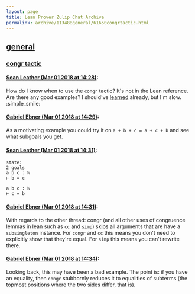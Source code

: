 ```yaml
---
layout: page
title: Lean Prover Zulip Chat Archive 
permalink: archive/113488general/61650congrtactic.html
---
```


## [general](index.html)
### [congr tactic](61650congrtactic.html)

#### [Sean Leather (Mar 01 2018 at 14:28)](https://leanprover.zulipchat.com/#narrow/stream/113488-general/topic/congr%20tactic/near/123137699):
How do I know when to use the `congr` tactic? It's not in the Lean reference. Are there any good examples? I should've [learned](https://gitter.im/leanprover_public/Lobby?at=5a8d2134c3c5f8b90de5020b) already, but I'm slow. :simple_smile:

#### [Gabriel Ebner (Mar 01 2018 at 14:29)](https://leanprover.zulipchat.com/#narrow/stream/113488-general/topic/congr%20tactic/near/123137723):
As a motivating example you could try it on `a + b + c = a + c + b` and see what subgoals you get.

#### [Sean Leather (Mar 01 2018 at 14:31)](https://leanprover.zulipchat.com/#narrow/stream/113488-general/topic/congr%20tactic/near/123137799):
```lean
state:
2 goals
a b c : ℕ
⊢ b = c

a b c : ℕ
⊢ c = b
```

#### [Gabriel Ebner (Mar 01 2018 at 14:31)](https://leanprover.zulipchat.com/#narrow/stream/113488-general/topic/congr%20tactic/near/123137804):
With regards to the other thread: congr (and all other uses of congruence lemmas in lean such as `cc` and `simp`) skips all arguments that are have a `subsingleton` instance.  For `congr` and `cc` this means you don't need to explicitly show that they're equal.  For `simp` this means you can't rewrite there.

#### [Gabriel Ebner (Mar 01 2018 at 14:34)](https://leanprover.zulipchat.com/#narrow/stream/113488-general/topic/congr%20tactic/near/123137911):
Looking back, this may have been a bad example.  The point is: if you have an equality, then `congr` stubbornly reduces it to equalities of subterms (the topmost positions where the two sides differ, that is).

